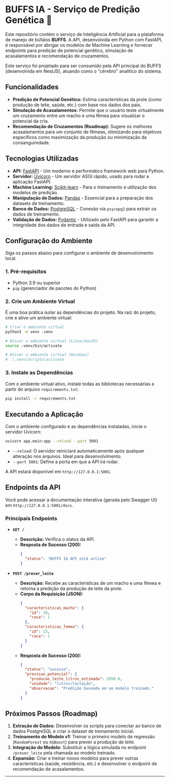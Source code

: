 # BUFFS IA - Serviço de Predição Genética 🧬

Este repositório contém o serviço de Inteligência Artificial para a plataforma de manejo de búfalos **BUFFS**. A API, desenvolvida em Python com FastAPI, é responsável por abrigar os modelos de Machine Learning e fornecer endpoints para predição de potencial genético, simulação de acasalamentos e recomendação de cruzamentos.

Este serviço foi projetado para ser consumido pela API principal do BUFFS (desenvolvida em NestJS), atuando como o "cérebro" analítico do sistema.

##  Funcionalidades
  - **Predição de Potencial Genético:** Estima características da prole (como produção de leite, saúde, etc.) com base nos dados dos pais.
  - **Simulação de Acasalamentos:** Permite que o usuário teste virtualmente um cruzamento entre um macho e uma fêmea para visualizar o potencial da cria.
  - **Recomendação de Cruzamentos (Roadmap):** Sugere os melhores acasalamentos para um conjunto de fêmeas, otimizando para objetivos específicos como maximização da produção ou minimização da consanguinidade.

##  Tecnologias Utilizadas

  - **API:** [FastAPI](https://fastapi.tiangolo.com/) - Um moderno e performático framework web para Python.
  - **Servidor:** [Uvicorn](https://www.uvicorn.org/) - Um servidor ASGI rápido, usado para rodar a aplicação FastAPI.
  - **Machine Learning:** [Scikit-learn](https://scikit-learn.org/) - Para o treinamento e utilização dos modelos de predição.
  - **Manipulação de Dados:** [Pandas](https://pandas.pydata.org/) - Essencial para a preparação dos datasets de treinamento.
  - **Banco de Dados:** [PostgreSQL](https://www.postgresql.org/) - Conexão via `psycopg2` para extrair os dados de treinamento.
  - **Validação de Dados:** [Pydantic](https://www.google.com/search?q=https://docs.pydantic.dev/) - Utilizado pelo FastAPI para garantir a integridade dos dados de entrada e saída da API.

##  Configuração do Ambiente

Siga os passos abaixo para configurar o ambiente de desenvolvimento local.

### 1\. Pré-requisitos

  - Python 3.9 ou superior
  - `pip` (gerenciador de pacotes do Python)

### 2\. Crie um Ambiente Virtual

É uma boa prática isolar as dependências do projeto. Na raiz do projeto, crie e ative um ambiente virtual:

```bash
# Criar o ambiente virtual
python3 -m venv .venv

# Ativar o ambiente virtual (Linux/macOS)
source .venv/bin/activate

# Ativar o ambiente virtual (Windows)
# .\.venv\Scripts\activate
```

### 3\. Instale as Dependências

Com o ambiente virtual ativo, instale todas as bibliotecas necessárias a partir do arquivo `requirements.txt`:

```bash
pip install -r requirements.txt
```

##  Executando a Aplicação

Com o ambiente configurado e as dependências instaladas, inicie o servidor Uvicorn:

```bash
uvicorn app.main:app --reload --port 5001
```

  - `--reload`: O servidor reiniciará automaticamente após qualquer alteração nos arquivos. Ideal para desenvolvimento.
  - `--port 5001`: Define a porta em que a API irá rodar.

A API estará disponível em `http://127.0.0.1:5001`.

##  Endpoints da API

Você pode acessar a documentação interativa (gerada pelo Swagger UI) em `http://127.0.0.1:5001/docs`.

### Principais Endpoints

  - **`GET /`**

      - **Descrição:** Verifica o status da API.
      - **Resposta de Sucesso (200):**
        ```json
        {
          "status": "BUFFS IA API está online"
        }
        ```

  - **`POST /prever_leite`**

      - **Descrição:** Recebe as características de um macho e uma fêmea e retorna a predição da produção de leite da prole.
      - **Corpo da Requisição (JSON):**
        ```json
        {
          "caracteristicas_macho": {
            "id": 10,
            "raca": 1
          },
          "caracteristicas_femea": {
            "id": 15,
            "raca": 1
          }
        }
        ```
      - **Resposta de Sucesso (200):**
        ```json
        {
          "status": "sucesso",
          "previsao_potencial": {
            "producao_leite_litros_estimada": 2950.0,
            "unidade": "litros/lactação",
            "observacao": "Predição baseada em um modelo treinado."
          }
        }
        ```

##  Próximos Passos (Roadmap)

1.  **Extração de Dados:** Desenvolver os scripts para conectar ao banco de dados PostgreSQL e criar o dataset de treinamento inicial.
2.  **Treinamento do Modelo v1:** Treinar o primeiro modelo de regressão (`RandomForest` ou `XGBoost`) para prever a produção de leite.
3.  **Integração do Modelo:** Substituir a lógica simulada no endpoint `/prever_leite` pela chamada ao modelo treinado.
4.  **Expansão:** Criar e treinar novos modelos para prever outras características (saúde, resistência, etc.) e desenvolver o endpoint de recomendação de acasalamentos.

-----